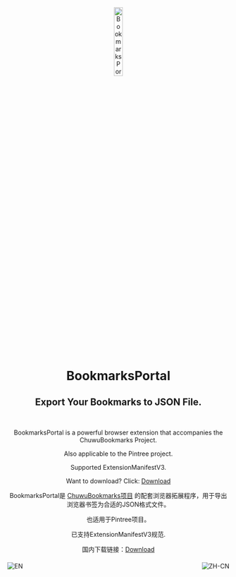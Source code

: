 <div align="center">

  <img src="https://github.com/user-attachments/assets/e07e52a0-db55-4838-b917-b69185847d9d" alt="BookmarksPortal Logo" width="20%" />
  <h1>BookmarksPortal</h1>
  <h2>Export Your Bookmarks to JSON File.</h2>
  <br>
  <p>BookmarksPortal is a powerful browser extension that accompanies the ChuwuBookmarks Project.</p>
  <p>Also applicable to the Pintree project.</p>
  <p>Supported ExtensionManifestV3.</p>
  <p>Want to download? Click: <a href="https://github.com/HatsuChuwu/BookmarksPortal/releases/latest">Download</a></p>
  <p>BookmarksPortal是 <a href="https://github.com/ChuwuYo/ChuwuBookmarks">ChuwuBookmarks项目</a> 的配套浏览器拓展程序，用于导出浏览器书签为合适的JSON格式文件。</p>
  <p>也适用于Pintree项目。</p>
  <p>已支持ExtensionManifestV3规范.</p>
  <p>国内下载链接：<a href="https://pan.baidu.com/s/1Pt0DGpCi9Xu8KtlexGga1A?pwd=0214">Download</a></p>
  <div style="display: flex; justify-content: space-between; margin-top: 20px;">
    <img src="https://github.com/user-attachments/assets/2543d8d3-c9bd-4770-9a04-2c252a80bae6" alt="EN" />
    <img src="https://github.com/user-attachments/assets/3c2bc3c5-9b75-4fd1-a2dc-dbe00a912a53" alt="ZH-CN" />
  </div>
</div>
